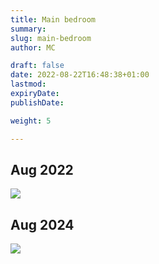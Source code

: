 ```yaml
---
title: Main bedroom
summary: 
slug: main-bedroom
author: MC

draft: false
date: 2022-08-22T16:48:38+01:00
lastmod: 
expiryDate: 
publishDate: 

weight: 5

---
```


## Aug 2022

![](/images/9429.jpeg)
<!--
## Aug 2023

![](/images/0116.jpeg)
-->
## Aug 2024

![](/images/0901.jpeg)